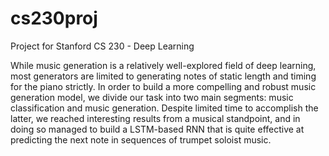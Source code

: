 # cs230proj
Project for Stanford CS 230 - Deep Learning

While music generation is a relatively well-explored field of deep learning, most generators are limited to generating notes of static length and timing for the piano strictly. In order to build a more compelling and robust music generation model, we divide our task into two main segments: music classification and music generation. Despite limited time to accomplish the latter, we reached interesting results from a musical standpoint, and in doing so managed to build a LSTM-based RNN that is quite effective at predicting the next note in sequences of trumpet soloist music.
